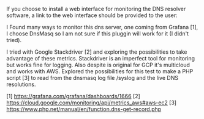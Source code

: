 If you choose to install a web interface for monitoring the DNS resolver software, a link to the web interface should be provided to the user:

I Found many ways to monitor this dns server, one coming from Grafana [1], I choose DnsMasq so I am not sure if this pluggin will work for it (I didn't tried).

I tried with Google Stackdriver [2] and exploring the possibilities to take advantage of these metrics. Stackdriver is an imperfect tool for monitoring but works fine for logging. Also despite is original for GCP it's multicloud and works with AWS.
Explored the possibilities for this test to make a PHP script [3] to read from the dnsmasq log file /syslog and the live DNS resolutions.

[1] https://grafana.com/grafana/dashboards/1666
[2] https://cloud.google.com/monitoring/api/metrics_aws#aws-ec2
[3] https://www.php.net/manual/en/function.dns-get-record.php